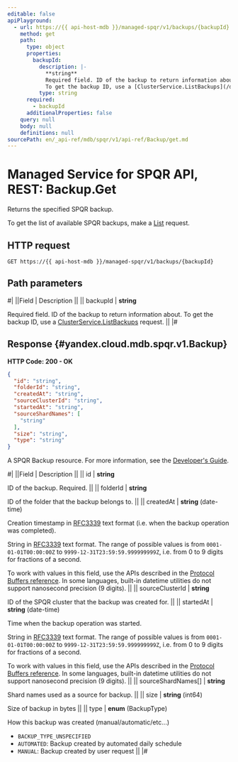```yaml
---
editable: false
apiPlayground:
  - url: https://{{ api-host-mdb }}/managed-spqr/v1/backups/{backupId}
    method: get
    path:
      type: object
      properties:
        backupId:
          description: |-
            **string**
            Required field. ID of the backup to return information about.
            To get the backup ID, use a [ClusterService.ListBackups](/docs/managed-spqr/api-ref/Cluster/listBackups#ListBackups) request.
          type: string
      required:
        - backupId
      additionalProperties: false
    query: null
    body: null
    definitions: null
sourcePath: en/_api-ref/mdb/spqr/v1/api-ref/Backup/get.md
---
```


# Managed Service for SPQR API, REST: Backup.Get

Returns the specified SPQR backup.

To get the list of available SPQR backups, make a [List](/docs/managed-spqr/api-ref/Backup/list#List) request.

## HTTP request

```
GET https://{{ api-host-mdb }}/managed-spqr/v1/backups/{backupId}
```

## Path parameters

#|
||Field | Description ||
|| backupId | **string**

Required field. ID of the backup to return information about.
To get the backup ID, use a [ClusterService.ListBackups](/docs/managed-spqr/api-ref/Cluster/listBackups#ListBackups) request. ||
|#

## Response {#yandex.cloud.mdb.spqr.v1.Backup}

**HTTP Code: 200 - OK**

```json
{
  "id": "string",
  "folderId": "string",
  "createdAt": "string",
  "sourceClusterId": "string",
  "startedAt": "string",
  "sourceShardNames": [
    "string"
  ],
  "size": "string",
  "type": "string"
}
```

A SPQR Backup resource. For more information, see the
[Developer's Guide](/docs/managed-spqr/concepts).

#|
||Field | Description ||
|| id | **string**

ID of the backup. Required. ||
|| folderId | **string**

ID of the folder that the backup belongs to. ||
|| createdAt | **string** (date-time)

Creation timestamp in [RFC3339](https://www.ietf.org/rfc/rfc3339.txt) text format
(i.e. when the backup operation was completed).

String in [RFC3339](https://www.ietf.org/rfc/rfc3339.txt) text format. The range of possible values is from
`0001-01-01T00:00:00Z` to `9999-12-31T23:59:59.999999999Z`, i.e. from 0 to 9 digits for fractions of a second.

To work with values in this field, use the APIs described in the
[Protocol Buffers reference](https://developers.google.com/protocol-buffers/docs/reference/overview).
In some languages, built-in datetime utilities do not support nanosecond precision (9 digits). ||
|| sourceClusterId | **string**

ID of the SPQR cluster that the backup was created for. ||
|| startedAt | **string** (date-time)

Time when the backup operation was started.

String in [RFC3339](https://www.ietf.org/rfc/rfc3339.txt) text format. The range of possible values is from
`0001-01-01T00:00:00Z` to `9999-12-31T23:59:59.999999999Z`, i.e. from 0 to 9 digits for fractions of a second.

To work with values in this field, use the APIs described in the
[Protocol Buffers reference](https://developers.google.com/protocol-buffers/docs/reference/overview).
In some languages, built-in datetime utilities do not support nanosecond precision (9 digits). ||
|| sourceShardNames[] | **string**

Shard names used as a source for backup. ||
|| size | **string** (int64)

Size of backup in bytes ||
|| type | **enum** (BackupType)

How this backup was created (manual/automatic/etc...)

- `BACKUP_TYPE_UNSPECIFIED`
- `AUTOMATED`: Backup created by automated daily schedule
- `MANUAL`: Backup created by user request ||
|#